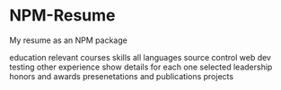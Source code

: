 # NPM-Resume
My resume as an NPM package


education
relevant courses
skills
    all
    languages
    source control
    web dev
    testing
    other
experience
    show details for each one selected
leadership
honors and awards
presenetations and publications
projects